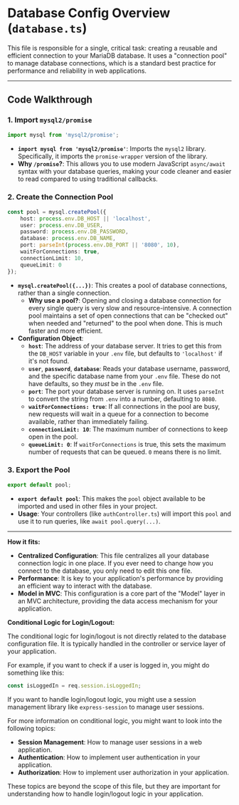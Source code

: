 # Database Config Overview (`database.ts`)

This file is responsible for a single, critical task: creating a reusable and efficient connection to your MariaDB database. It uses a "connection pool" to manage database connections, which is a standard best practice for performance and reliability in web applications.

---

## Code Walkthrough

### 1. Import `mysql2/promise`
```typescript
import mysql from 'mysql2/promise';
```
- **`import mysql from 'mysql2/promise'`**: Imports the `mysql2` library. Specifically, it imports the `promise-wrapper` version of the library.
- **Why `/promise`?**: This allows you to use modern JavaScript `async/await` syntax with your database queries, making your code cleaner and easier to read compared to using traditional callbacks.

### 2. Create the Connection Pool
```typescript
const pool = mysql.createPool({
    host: process.env.DB_HOST || 'localhost',
    user: process.env.DB_USER,
    password: process.env.DB_PASSWORD,
    database: process.env.DB_NAME,
    port: parseInt(process.env.DB_PORT || '8080', 10),
    waitForConnections: true,
    connectionLimit: 10,
    queueLimit: 0
});
```
- **`mysql.createPool({...})`**: This creates a pool of database connections, rather than a single connection.
  - **Why use a pool?**: Opening and closing a database connection for every single query is very slow and resource-intensive. A connection pool maintains a set of open connections that can be "checked out" when needed and "returned" to the pool when done. This is much faster and more efficient.
- **Configuration Object**:
  - **`host`**: The address of your database server. It tries to get this from the `DB_HOST` variable in your `.env` file, but defaults to `'localhost'` if it's not found.
  - **`user`**, **`password`**, **`database`**: Reads your database username, password, and the specific database name from your `.env` file. These do not have defaults, so they *must* be in the `.env` file.
  - **`port`**: The port your database server is running on. It uses `parseInt` to convert the string from `.env` into a number, defaulting to `8080`.
  - **`waitForConnections: true`**: If all connections in the pool are busy, new requests will wait in a queue for a connection to become available, rather than immediately failing.
  - **`connectionLimit: 10`**: The maximum number of connections to keep open in the pool.
  - **`queueLimit: 0`**: If `waitForConnections` is true, this sets the maximum number of requests that can be queued. `0` means there is no limit.

### 3. Export the Pool
```typescript
export default pool;
```
- **`export default pool`**: This makes the `pool` object available to be imported and used in other files in your project.
- **Usage**: Your controllers (like `authController.ts`) will import this `pool` and use it to run queries, like `await pool.query(...)`.

---

**How it fits:**
- **Centralized Configuration**: This file centralizes all your database connection logic in one place. If you ever need to change how you connect to the database, you only need to edit this one file.
- **Performance**: It is key to your application's performance by providing an efficient way to interact with the database.
- **Model in MVC**: This configuration is a core part of the "Model" layer in an MVC architecture, providing the data access mechanism for your application.

**Conditional Logic for Login/Logout:**

The conditional logic for login/logout is not directly related to the database configuration file. It is typically handled in the controller or service layer of your application.

For example, if you want to check if a user is logged in, you might do something like this:

```typescript
const isLoggedIn = req.session.isLoggedIn;
```

If you want to handle login/logout logic, you might use a session management library like `express-session` to manage user sessions.

For more information on conditional logic, you might want to look into the following topics:
- **Session Management**: How to manage user sessions in a web application.
- **Authentication**: How to implement user authentication in your application.
- **Authorization**: How to implement user authorization in your application.

These topics are beyond the scope of this file, but they are important for understanding how to handle login/logout logic in your application. 